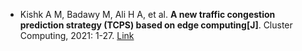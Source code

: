 * Kishk A M, Badawy M, Ali H A, et al. <b>A new traffic congestion prediction strategy (TCPS) based on edge computing[J]</b>. Cluster Computing, 2021: 1-27. [Link](https://link.springer.com/article/10.1007/s10586-021-03377-2)